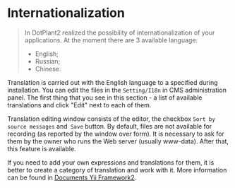 # Internationalization

> In DotPlant2 realized the possibility of internationalization of your applications. At the moment there are 3 available language:
>
> * English;
> * Russian;
> * Chinese.

Translation is carried out with the English language to a specified during installation. You can edit the files in the `Setting/I18n` in CMS administration panel. The first thing that you see in this section - a list of available translations and click "Edit" next to each of them.

Translation editing window consists of the editor, the checkbox `Sort by source messages` and` Save` button. By default, files are not available for recording (as reported by the window over form). It is necessary to ask for them by the owner who runs the Web server (usually www-data). After that, this feature is available.

If you need to add your own expressions and translations for them, it is better to create a category of translation and work with it. More information can be found in [Documents Yii Framework2](http://www.yiiframework.com/doc-2.0/guide-tutorial-i18n.html).